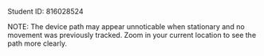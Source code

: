 Student ID: 816028524

NOTE: The device path may appear unnoticable when stationary and no movement was previously tracked. Zoom in your current location to see the path more clearly.
